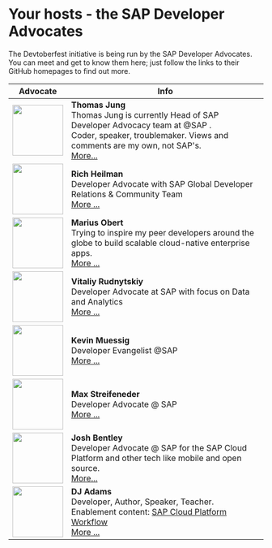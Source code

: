 # Your hosts - the SAP Developer Advocates

The Devtoberfest initiative is being run by the SAP Developer Advocates. You can meet and get to know them here; just follow the links to their GitHub homepages to find out more.

| Advocate | Info |
| - | - |
| <img src="https://avatars3.githubusercontent.com/u/12159356?s=460&u=8cd9551de92e8a098b7b54649fd381f638deb36e" width="100" height="100" /> | **Thomas Jung**<br>Thomas Jung is currently Head of SAP Developer Advocacy team at @SAP .<br>Coder, speaker, troublemaker. Views and comments are my own, not SAP's.<br>[More...](https://github.com/jung-thomas) |
| <img src="https://avatars2.githubusercontent.com/u/17751119" width="100" height="100" /> | **Rich Heilman**<br>Developer Advocate with SAP Global Developer Relations & Community Team<br>[More ...](https://github.com/rich-heilman) |
| <img src="https://avatars3.githubusercontent.com/u/1873245" width="100" height="100" /> | **Marius Obert**<br>Trying to inspire my peer developers around the globe to build scalable cloud-native enterprise apps.<br>[More ...](https://github.com/IObert) |
| <img src="https://avatars3.githubusercontent.com/u/8822534" width="100" height="100" /> | **Vitaliy Rudnytskiy**<br>Developer Advocate at SAP with focus on Data and Analytics<br>[More ...](https://github.com/Sygyzmundovych) |
| <img src="https://avatars3.githubusercontent.com/u/9074514" width="100" height="100" /> | **Kevin Muessig**<br>Developer Evangelist @SAP<br>[More ...](https://github.com/KevinMuessig) |
| <img src="https://avatars1.githubusercontent.com/u/36535298" width="100" height="100" /> | **Max Streifeneder**<br>Developer Advocate @ SAP<br>[More ...](https://github.com/maxstreifeneder) |
| <img src="https://avatars2.githubusercontent.com/u/41022600" width="100" height="100" /> | **Josh Bentley**<br>Developer Advocate @ SAP for the SAP Cloud Platform and other tech like mobile and open source.<br>[More...](https://github.com/jarjarbentley)|
| <img src="https://avatars2.githubusercontent.com/u/73068" width="100" height="100" /> | **DJ Adams**<br>Developer, Author, Speaker, Teacher.<br>Enablement content: [SAP Cloud Platform Workflow](/topics/workflow/)<br>[More ...](https://github.com/qmacro) |
